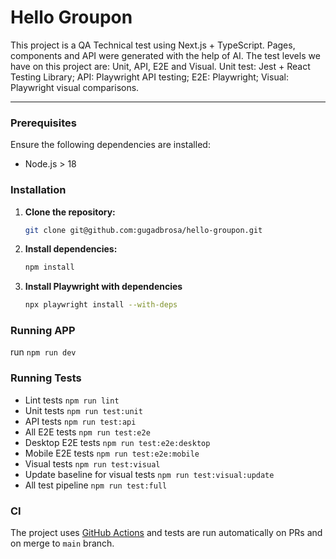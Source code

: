 # Hello Groupon

This project is a QA Technical test using Next.js + TypeScript.
Pages, components and API were generated with the help of AI.
The test levels we have on this project are: Unit, API, E2E and Visual.
Unit test: Jest + React Testing Library;
API: Playwright API testing;
E2E: Playwright;
Visual: Playwright visual comparisons.

---

### Prerequisites

Ensure the following dependencies are installed:

- Node.js > 18

### Installation

1. **Clone the repository:**

   ```bash
   git clone git@github.com:gugadbrosa/hello-groupon.git
   ```

2. **Install dependencies:**

   ```bash
   npm install
   ```

3. **Install Playwright with dependencies**

   ```bash
   npx playwright install --with-deps
   ```

### Running APP

run `npm run dev`

### Running Tests

- Lint tests `npm run lint`
- Unit tests `npm run test:unit`
- API tests `npm run test:api`
- All E2E tests `npm run test:e2e`
- Desktop E2E tests `npm run test:e2e:desktop`
- Mobile E2E tests `npm run test:e2e:mobile`
- Visual tests `npm run test:visual`
- Update baseline for visual tests `npm run test:visual:update`
- All test pipeline `npm run test:full`

### CI

The project uses [GitHub Actions](https://docs.github.com/en/actions) and tests are run automatically on PRs and on merge to `main` branch.
